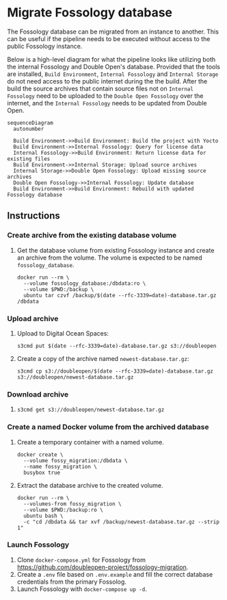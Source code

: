 # Migrate Fossology database

The Fossology database can be migrated from an instance to another. This can be useful if the
pipeline needs to be executed without access to the public Fossology instance.

Below is a high-level diagram for what the pipeline looks like utilizing both the internal Fossology
and Double Open's database. Provided that the tools are installed, `Build Environment`,
`Internal Fossology` and `Internal Storage` do not need access to the public internet during the
the build. After the build the source archives that contain source files not on `Internal Fossology`
need to be uploaded to the `Double Open Fossology` over the internet, and the `Internal Fossology`
needs to be updated from Double Open.

```mermaid
sequenceDiagram
  autonumber

  Build Environment->>Build Environment: Build the project with Yocto
  Build Environment->>Internal Fossology: Query for license data
  Internal Fossology->>Build Environment: Return license data for existing files
  Build Environment->>Internal Storage: Upload source archives
  Internal Storage->>Double Open Fossology: Upload missing source archives
  Double Open Fossology->>Internal Fossology: Update database
  Build Environment->>Build Environment: Rebuild with updated Fossology database
```

## Instructions

### Create archive from the existing database volume

1. Get the database volume from existing Fossology instance and create an archive from the volume.
   The volume is expected to be named `fossology_database`.

   ```console
   docker run --rm \
     --volume fossology_database:/dbdata:ro \
     --volume $PWD:/backup \
     ubuntu tar czvf /backup/$(date --rfc-3339=date)-database.tar.gz /dbdata
   ```

### Upload archive

1. Upload to Digital Ocean Spaces:

   ```console
   s3cmd put $(date --rfc-3339=date)-database.tar.gz s3://doubleopen
   ```

2. Create a copy of the archive named `newest-database.tar.gz`:

   ```console
   s3cmd cp s3://doubleopen/$(date --rfc-3339=date)-database.tar.gz s3://doubleopen/newest-database.tar.gz
   ```

### Download archive

1. `s3cmd get s3://doubleopen/newest-database.tar.gz`

### Create a named Docker volume from the archived database

1. Create a temporary container with a named volume.

   ```console
   docker create \
     --volume fossy_migration:/dbdata \
     --name fossy_migration \
     busybox true
   ```

2. Extract the database archive to the created volume.

   ```console
   docker run --rm \
     --volumes-from fossy_migration \
     --volume $PWD:/backup:ro \
     ubuntu bash \
     -c "cd /dbdata && tar xvf /backup/newest-database.tar.gz --strip 1"
   ```

### Launch Fossology

1. Clone `docker-compose.yml` for Fossology from <https://github.com/doubleopen-project/fossology-migration>.
2. Create a `.env` file based on `.env.example` and fill the correct database credentials from the
   primary Fossolog.
3. Launch Fossology with `docker-compose up -d`.
